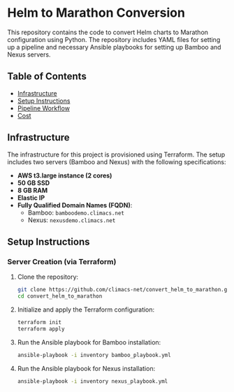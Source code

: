 # Helm to Marathon Conversion

This repository contains the code to convert Helm charts to Marathon configuration using Python. The repository includes YAML files for setting up a pipeline and necessary Ansible playbooks for setting up Bamboo and Nexus servers.

## Table of Contents

- [Infrastructure](#infrastructure)
- [Setup Instructions](#setup-instructions)
- [Pipeline Workflow](#pipeline-workflow)
- [Cost](#cost)

## Infrastructure

The infrastructure for this project is provisioned using Terraform. The setup includes two servers (Bamboo and Nexus) with the following specifications:

- **AWS t3.large instance (2 cores)**
- **50 GB SSD**
- **8 GB RAM**
- **Elastic IP**
- **Fully Qualified Domain Names (FQDN)**:
  - Bamboo: `bamboodemo.climacs.net`
  - Nexus: `nexusdemo.climacs.net`

## Setup Instructions

### Server Creation (via Terraform)
   
1. Clone the repository:
   ```bash
   git clone https://github.com/climacs-net/convert_helm_to_marathon.git
   cd convert_helm_to_marathon

2. Initialize and apply the Terraform configuration:
   ```bash
   terraform init
   terraform apply

3. Run the Ansible playbook for Bamboo installation:
   ```bash
   ansible-playbook -i inventory bamboo_playbook.yml

4. Run the Ansible playbook for Nexus installation:
   ```bash
   ansible-playbook -i inventory nexus_playbook.yml 
